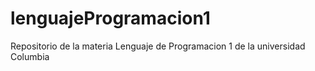 # lenguajeProgramacion1
Repositorio de la materia Lenguaje de Programacion 1 de la universidad Columbia
